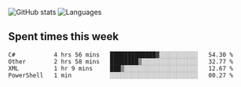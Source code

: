 ![GitHub stats](https://github-readme-stats.vercel.app/api?username=emipa606&theme=github_dark&show_icons=true) 
![Languages](https://github-readme-stats.vercel.app/api/top-langs/?username=emipa606&theme=github_dark&layout=compact)

## Spent times this week
<!--START_SECTION:waka-->
```text
C#           4 hrs 56 mins   █████████████▓░░░░░░░░░░░   54.30 % 
Other        2 hrs 58 mins   ████████▒░░░░░░░░░░░░░░░░   32.77 % 
XML          1 hr 9 mins     ███▒░░░░░░░░░░░░░░░░░░░░░   12.67 % 
PowerShell   1 min           ░░░░░░░░░░░░░░░░░░░░░░░░░   00.27 % 
```
<!--END_SECTION:waka-->
